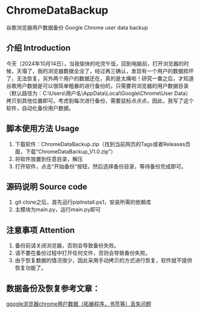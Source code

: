 # ChromeDataBackup
谷歌浏览器用户数据备份 Google Chrome user data backup

## 介绍 Introduction
今天（2024年10月14日），当我愉快的吃完午饭，回到电脑前，打开浏览器的时候，天塌了，我的浏览器数据全没了，经过再三确认，发现有一个用户的数据损坏了，无法恢复，另外两个用户的数据还在，真的是太痛啦！研究一番之后，才知道谷歌用户数据是可以很简单粗暴的进行备份的，只需要将浏览器的用户数据目录（默认路径为：C:\Users\用户名\AppData\Local\Google\Chrome\User Data）拷贝到其他位置即可。考虑到每次进行备份，需要鼠标点点点，因此，我写了这个软件，自动化备份用户数据。

## 脚本使用方法 Usage
1. 下载软件：ChromeDataBackup.zip（找到当前网页的Tags或者Releases页面，下载“ChromeDataBackup_V1.0.zip”）
2. 将软件放置到任意目录，解压
3. 打开软件，点击“开始备份”按钮，然后选择备份目录，等待备份完成即可。

## 源码说明 Source code
1. git clone之后，首先运行pipInstall.ps1，安装所需的依赖库
2. 主模块为main.py，运行main.py即可

## 注意事项 Attention
1. 备份前请关闭浏览器，否则会导致备份失败。
2. 请不要在备份过程中打开任何文件，否则会导致备份失败。
3. 由于恢复数据的情况很少，因此采用手动拷贝的方式进行恢复，软件就不提供恢复功能了。

## 数据备份及恢复参考文章：
[google浏览器chrome用户数据（拓展程序，书签等）丢失问题](https://blog.csdn.net/zqx1473/article/details/141353384?spm=1001.2101.3001.6650.4&utm_medium=distribute.pc_relevant.none-task-blog-2%7Edefault%7EYuanLiJiHua%7EPosition-4-141353384-blog-130823648.235%5Ev43%5Epc_blog_bottom_relevance_base8&depth_1-utm_source=distribute.pc_relevant.none-task-blog-2%7Edefault%7EYuanLiJiHua%7EPosition-4-141353384-blog-130823648.235%5Ev43%5Epc_blog_bottom_relevance_base8&utm_relevant_index=9)
